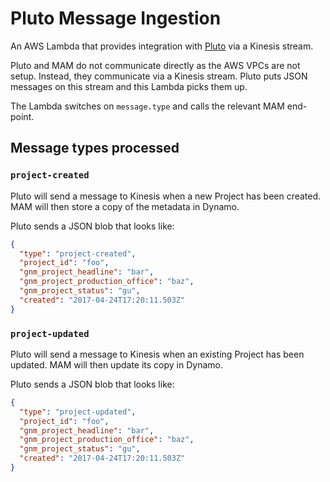 # Pluto Message Ingestion

An AWS Lambda that provides integration with [Pluto](https://github.com/guardian/pluto) via a Kinesis stream.

Pluto and MAM do not communicate directly as the AWS VPCs are not setup. Instead, they communicate via a Kinesis stream. 
Pluto puts JSON messages on this stream and this Lambda picks them up.

The Lambda switches on `message.type` and calls the relevant MAM end-point.

## Message types processed

### `project-created`
Pluto will send a message to Kinesis when a new Project has been created. MAM will then store a copy of the metadata in Dynamo.

Pluto sends a JSON blob that looks like:

```json
{
  "type": "project-created",
  "project_id": "foo",
  "gnm_project_headline": "bar",
  "gnm_project_production_office": "baz",
  "gnm_project_status": "gu",
  "created": "2017-04-24T17:20:11.503Z"
}
```

### `project-updated`
Pluto will send a message to Kinesis when an existing Project has been updated. MAM will then update its copy in Dynamo.

Pluto sends a JSON blob that looks like:

```json
{
  "type": "project-updated",
  "project_id": "foo",
  "gnm_project_headline": "bar",
  "gnm_project_production_office": "baz",
  "gnm_project_status": "gu",
  "created": "2017-04-24T17:20:11.503Z"
}
```
